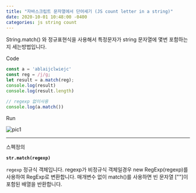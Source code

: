 ```yaml
---
title: "자바스크립트 문자열에서 단어세기 (JS count letter in a string)"
date: 2020-10-01 10:48:00 -0400
categories: js string count
---
```


String.match() 와 정규표현식을 사용해서 특정문자가 string 문자열에 몇번 포함하는지 세는방법입니다.

Code

```js
const a = 'ablaijclwiejc'
const reg = /j/g;
let result = a.match(reg);
console.log(result)
console.log(result.length)

// regexp 없이사용
console.log(a.match())
```

Run

![pic1](https://github-io-dblog.s3-ap-southeast-2.amazonaws.com/js-string-match.png)

---

스펙정의

**`str.match(regexp)`**

`regexp`
정규식 객체입니다. regexp가 비정규식 객체일경우 new RegExp(regexp)를 사용하여 RegExp로 변환합니다.
매개변수 없이 match()를 사용하면 빈 문자열 [""]이 포함된 배열을 반환합니다.
